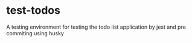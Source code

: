 # test-todos
A testing environment for testing the todo list application by jest and pre commiting using husky
